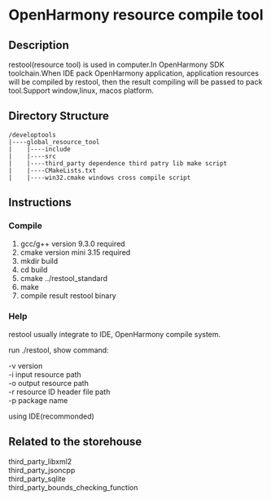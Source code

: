 # OpenHarmony resource compile tool  

## Description
restool(resource tool) is used in computer.In OpenHarmony SDK toolchain.When IDE pack OpenHarmony application, application resources will be compiled by restool, then the result compiling will be passed to pack tool.Support window,linux, macos platform.

## Directory Structure

```
/developtools   
|----global_resource_tool
|    |----include  
|    |----src  
|    |----third_party dependence third patry lib make script  
|    |----CMakeLists.txt  
|    |----win32.cmake windows cross compile script
```

## Instructions

### Compile

1.  gcc/g++ version 9.3.0 required
2.  cmake version mini 3.15 required
3.  mkdir build
4.  cd build
5.  cmake ../restool_standard
6.  make
7.  compile result restool binary

### Help

restool usually integrate to IDE, OpenHarmony compile system.

run ./restool, show command:  

-v version  
-i input resource path  
-o output resource path  
-r resource ID header file path  
-p package name  

using IDE(recommonded)
##  Related to the storehouse

third_party_libxml2  
third_party_jsoncpp  
third_party_sqlite  
third_party_bounds_checking_function

